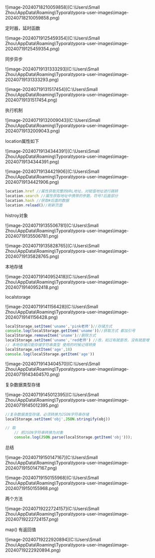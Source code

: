 ![image-20240718210059858](C:\Users\Small Zhou\AppData\Roaming\Typora\typora-user-images\image-20240718210059858.png)

定时器，延时函数

![image-20240719125459354](C:\Users\Small Zhou\AppData\Roaming\Typora\typora-user-images\image-20240719125459354.png)

同步异步

![image-20240719131333293](C:\Users\Small Zhou\AppData\Roaming\Typora\typora-user-images\image-20240719131333293.png)

![image-20240719131517454](C:\Users\Small Zhou\AppData\Roaming\Typora\typora-user-images\image-20240719131517454.png)

执行机制

![image-20240719132009043](C:\Users\Small Zhou\AppData\Roaming\Typora\typora-user-images\image-20240719132009043.png)

location属性如下

![image-20240719134344391](C:\Users\Small Zhou\AppData\Roaming\Typora\typora-user-images\image-20240719134344391.png)

![image-20240719134421906](C:\Users\Small Zhou\AppData\Roaming\Typora\typora-user-images\image-20240719134421906.png)

```js
location.href //属性获取完整的URL地址，对赋值地址进行跳转
location.search //属性获取地址中携带的参数，符号?后面部分
location.hash //获取#后面的数据
location.reload()//刷新页面
```

histroy对象

![image-20240719135506781](C:\Users\Small Zhou\AppData\Roaming\Typora\typora-user-images\image-20240719135506781.png)

![image-20240719135828765](C:\Users\Small Zhou\AppData\Roaming\Typora\typora-user-images\image-20240719135828765.png)

本地存储

![image-20240719140952418](C:\Users\Small Zhou\AppData\Roaming\Typora\typora-user-images\image-20240719140952418.png)

localstorage

![image-20240719141156428](C:\Users\Small Zhou\AppData\Roaming\Typora\typora-user-images\image-20240719141156428.png)

```js
localStorage.setItem('uname','pink老师')//存储方式
console.log(localStorage.getItem('uname'))//获取方式 都加引号
localStorage.removeItem('uname')//删除方式 
localStorage.setItem('uname','red老师') //改，如过有就是改，没有就是增
// 本地存储只能存储字符串类型 使用的时候记得转换
localStorage,setItem('age',18)
console.log(localStorage.getItem('age'))
```

![image-20240719143404570](C:\Users\Small Zhou\AppData\Roaming\Typora\typora-user-images\image-20240719143404570.png)

复杂数据类型存储

![image-20240719145012395](C:\Users\Small Zhou\AppData\Roaming\Typora\typora-user-images\image-20240719145012395.png)

```js
//复杂数据类型存储，必须转换为JSON字符串存储
localStorage.setItem('obj',JSON.stringify(obj))

// 取
    // 把JSON字符串转换为对象
    console.log(JSON.parse(localStorage.getItem('obj')));
```

总结

![image-20240719150147167](C:\Users\Small Zhou\AppData\Roaming\Typora\typora-user-images\image-20240719150147167.png)

![image-20240719150155968](C:\Users\Small Zhou\AppData\Roaming\Typora\typora-user-images\image-20240719150155968.png)

两个方法

![image-20240719222724157](C:\Users\Small Zhou\AppData\Roaming\Typora\typora-user-images\image-20240719222724157.png)

map() 有返回值

![image-20240719222920894](C:\Users\Small Zhou\AppData\Roaming\Typora\typora-user-images\image-20240719222920894.png)